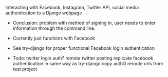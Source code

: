 Interacting with Facebook, Instagram, Twitter API, social media authentication to a Django webpage
- Conclusion: problem with method of signing in, user needs to enter information through the command line. 

- Currently just functions with Facebook
- See try-django for proper functional Facebook login authentication
- Todo: twitter login auth? remote twitter posting
        replicate facebook authentication in same way as try-django
                copy authO reroute urls from test project